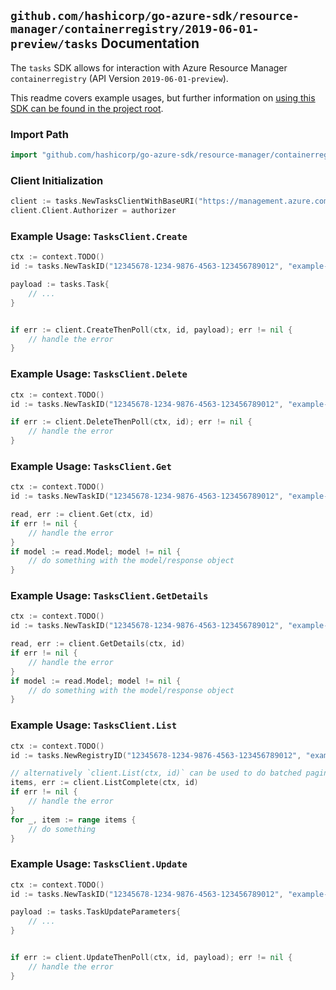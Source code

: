 
## `github.com/hashicorp/go-azure-sdk/resource-manager/containerregistry/2019-06-01-preview/tasks` Documentation

The `tasks` SDK allows for interaction with Azure Resource Manager `containerregistry` (API Version `2019-06-01-preview`).

This readme covers example usages, but further information on [using this SDK can be found in the project root](https://github.com/hashicorp/go-azure-sdk/tree/main/docs).

### Import Path

```go
import "github.com/hashicorp/go-azure-sdk/resource-manager/containerregistry/2019-06-01-preview/tasks"
```


### Client Initialization

```go
client := tasks.NewTasksClientWithBaseURI("https://management.azure.com")
client.Client.Authorizer = authorizer
```


### Example Usage: `TasksClient.Create`

```go
ctx := context.TODO()
id := tasks.NewTaskID("12345678-1234-9876-4563-123456789012", "example-resource-group", "registryName", "taskName")

payload := tasks.Task{
	// ...
}


if err := client.CreateThenPoll(ctx, id, payload); err != nil {
	// handle the error
}
```


### Example Usage: `TasksClient.Delete`

```go
ctx := context.TODO()
id := tasks.NewTaskID("12345678-1234-9876-4563-123456789012", "example-resource-group", "registryName", "taskName")

if err := client.DeleteThenPoll(ctx, id); err != nil {
	// handle the error
}
```


### Example Usage: `TasksClient.Get`

```go
ctx := context.TODO()
id := tasks.NewTaskID("12345678-1234-9876-4563-123456789012", "example-resource-group", "registryName", "taskName")

read, err := client.Get(ctx, id)
if err != nil {
	// handle the error
}
if model := read.Model; model != nil {
	// do something with the model/response object
}
```


### Example Usage: `TasksClient.GetDetails`

```go
ctx := context.TODO()
id := tasks.NewTaskID("12345678-1234-9876-4563-123456789012", "example-resource-group", "registryName", "taskName")

read, err := client.GetDetails(ctx, id)
if err != nil {
	// handle the error
}
if model := read.Model; model != nil {
	// do something with the model/response object
}
```


### Example Usage: `TasksClient.List`

```go
ctx := context.TODO()
id := tasks.NewRegistryID("12345678-1234-9876-4563-123456789012", "example-resource-group", "registryName")

// alternatively `client.List(ctx, id)` can be used to do batched pagination
items, err := client.ListComplete(ctx, id)
if err != nil {
	// handle the error
}
for _, item := range items {
	// do something
}
```


### Example Usage: `TasksClient.Update`

```go
ctx := context.TODO()
id := tasks.NewTaskID("12345678-1234-9876-4563-123456789012", "example-resource-group", "registryName", "taskName")

payload := tasks.TaskUpdateParameters{
	// ...
}


if err := client.UpdateThenPoll(ctx, id, payload); err != nil {
	// handle the error
}
```
